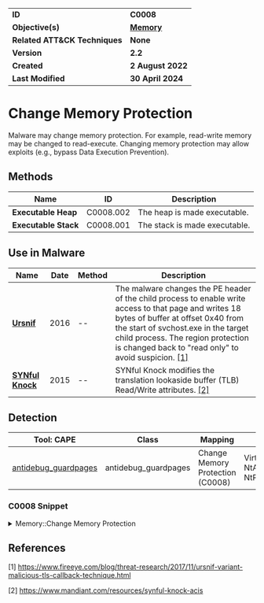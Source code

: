 <table>
<tr>
<td><b>ID</b></td>
<td><b>C0008</b></td>
</tr>
<tr>
<td><b>Objective(s)</b></td>
<td><b><a href="../memory">Memory</a></b></td>
</tr>
<tr>
<td><b>Related ATT&CK Techniques</b></td>
<td><b>None</b></td>
</tr>
<tr>
<td><b>Version</b></td>
<td><b>2.2</b></td>
</tr>
<tr>
<td><b>Created</b></td>
<td><b>2 August 2022</b></td>
</tr>
<tr>
<td><b>Last Modified</b></td>
<td><b>30 April 2024</b></td>
</tr>
</table>


# Change Memory Protection

Malware may change memory protection. For example, read-write memory may be changed to read-execute. Changing memory protection may allow exploits (e.g., bypass Data Execution Prevention).

## Methods

|Name|ID|Description|
|---|---|---|
|**Executable Heap**|C0008.002|The heap is made executable.|
|**Executable Stack**|C0008.001|The stack is made executable.|

## Use in Malware

|Name|Date|Method|Description|
|---|---|---|---|
|[**Ursnif**](../../xample-malware/ursnif.md)|2016|--|The malware changes the PE header of the child process to enable write access to that page and writes 18 bytes of buffer at offset 0x40 from the start of svchost.exe in the target child process. The region protection is changed back to "read only" to avoid suspicion. [[1]](#1)|
|[**SYNful Knock**](../../xample-malware/synful-knock.md)|2015|--|SYNful Knock modifies the translation lookaside buffer (TLB) Read/Write attributes. [[2]](#2)|

## Detection

|Tool: CAPE|Class|Mapping|APIs|
|---|---|---|---|
|[antidebug_guardpages](https://github.com/CAPESandbox/community/tree/master/modules/signatures/windows/antidebug_guardpages.py)|antidebug_guardpages|Change Memory Protection (C0008)|VirtualProtectEx, NtAllocateVirtualMemory, NtProtectVirtualMemory|

### C0008 Snippet
<details>
<summary> Memory::Change Memory Protection </summary>
SHA256: 905b9db8cf5a3001318b28ee5dc674f8f65ca1e4306aab9e331b3bba24e7b8a8
Location: 0x41AB74
<pre>
push    ecx     ; pointer to return value
push    0x40    ; new memory protection option to apply -- in this case, read, write, and execute permissions will be applied to the pages
mov     [DAT_01f56ff0], eax
mov     eax, [DAT_00492fc4]
push    edx     ; size of region to change access protection attributes (in bytes)
push    eax     ; Address of first page in region where access protection attributes are to be changed
; instructions from 0x41ab83 to 0x41abb4 omitted
call    dword ptr [->KERNEL32.DLL::VirtualProtect]      ; call function to change memory protection attributes
</pre>
</details>

## References

<a name="1">[1]</a> https://www.fireeye.com/blog/threat-research/2017/11/ursnif-variant-malicious-tls-callback-technique.html

<a name="2">[2]</a> https://www.mandiant.com/resources/synful-knock-acis

